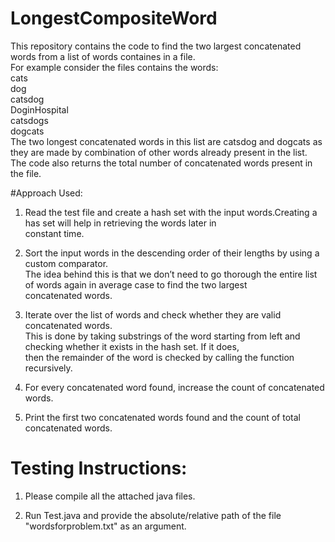 # LongestCompositeWord
This repository contains the code to find the two largest concatenated words from a list of words containes in a file. </br>
 For example consider the files contains the words:</br>
 cats</br>
 dog</br>
 catsdog</br>
 DoginHospital</br>
 catsdogs</br>
 dogcats</br>
 The two longest concatenated words in this list are catsdog and dogcats as they are made by combination of other words
 already present in the list.</br>
 The code also returns the total number of concatenated words present in the file.</br>

#Approach Used:

1) Read the test file and create a hash set with the input words.Creating a has set will help in retrieving the words later in</br> 
constant time.</br>

2) Sort the input words in the descending order of their lengths by using a custom comparator.</br>
The idea behind this is that we don’t need to go thorough the entire list of words again in average case to find the two largest</br> concatenated words.</br>

3) Iterate over the list of words and check whether they are valid concatenated words.</br>
 This is done by taking substrings of the word starting from left and checking whether it exists in the hash set. If it does,</br>
 then the remainder of the word is checked by calling the function recursively. </br>

4) For every concatenated word found, increase the count of concatenated words.</br>

5) Print the first two concatenated words found and the count of total concatenated words.</br>

# Testing Instructions:

 1) Please compile all the attached java files.</br>

 2) Run Test.java and provide the absolute/relative path of the file "wordsforproblem.txt" as an argument.</br>


